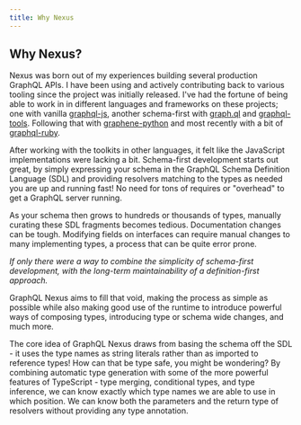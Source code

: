 ```yaml
---
title: Why Nexus
---
```


## Why Nexus?

Nexus was born out of my experiences building several production GraphQL APIs. I have been using and actively contributing back to various tooling since the project was initially released. I've had the fortune of being able to work in in different languages and frameworks on these projects; one with vanilla [graphql-js](https://github.com/graphql/graphql-js), another schema-first with [graph.ql](https://github.com/matthewmueller/graph.ql) and [graphql-tools](https://github.com/apollographql/graphql-tools). Following that with [graphene-python](https://docs.graphene-python.org/en/latest/) and most recently with a bit of [graphql-ruby](http://graphql-ruby.org/).

After working with the toolkits in other languages, it felt like the JavaScript implementations were lacking a bit. Schema-first development starts out great, by simply expressing your schema in the GraphQL Schema Definition Language (SDL) and providing resolvers matching to the types as needed you are up and running fast! No need for tons of requires or "overhead" to get a GraphQL server running.

As your schema then grows to hundreds or thousands of types, manually curating these SDL fragments becomes tedious. Documentation changes can be tough. Modifying fields on interfaces can require manual changes to many implementing types, a process that can be quite error prone.

_If only there were a way to combine the simplicity of schema-first development, with the long-term maintainability of a definition-first approach._

GraphQL Nexus aims to fill that void, making the process as simple as possible while also making good use of the runtime to introduce powerful ways of composing types, introducing type or schema wide changes, and much more.

The core idea of GraphQL Nexus draws from basing the schema off the SDL - it uses the type names as string literals rather than as imported to reference types! How can that be type safe, you might be wondering? By combining automatic type generation with some of the more powerful features of TypeScript - type merging, conditional types, and type inference, we can know exactly which type names we are able to use in which position. We can know both the parameters and the return type of resolvers without providing any type annotation.
